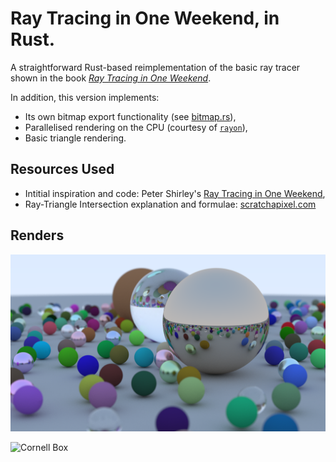 # Ray Tracing in One Weekend, in Rust.

A straightforward Rust-based reimplementation of the basic ray tracer shown in the book [_Ray Tracing in One Weekend_](https://raytracing.github.io/books/RayTracingInOneWeekend.html).

In addition, this version implements:
- Its own bitmap export functionality (see [bitmap.rs](/src/bitmap.rs)), 
- Parallelised rendering on the CPU (courtesy of [`rayon`](https://crates.io/crates/rayon)),
- Basic triangle rendering.

## Resources Used
- Intitial inspiration and code: Peter Shirley's [Ray Tracing in One Weekend](https://raytracing.github.io/books/RayTracingInOneWeekend.html),
- Ray-Triangle Intersection explanation and formulae: [scratchapixel.com](https://www.scratchapixel.com/lessons/3d-basic-rendering/ray-tracing-rendering-a-triangle/ray-triangle-intersection-geometric-solution.html)

## Renders
![Random Spheres](random_scene.bmp)

![Cornell Box](cornellesque.bmp)